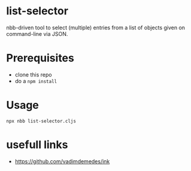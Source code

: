 # list-selector
nbb-driven tool to select (multiple) entries from a list of objects given on command-line via JSON.


# Prerequisites
- clone this repo
- do a `npm install`


# Usage
`npx nbb list-selector.cljs`


# usefull links
- https://github.com/vadimdemedes/ink
